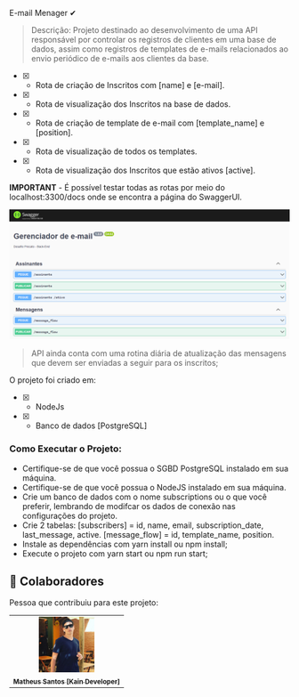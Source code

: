 E-mail Menager ✔ <br>

> Descrição:
Projeto destinado ao desenvolvimento de uma API responsável por controlar os registros de clientes em uma base de dados, assim como registros de templates de e-mails relacionados ao envio periódico de e-mails aos clientes da base.

- [x] - Rota de criação de Inscritos com [name] e [e-mail].
- [x] - Rota de visualização dos Inscritos na base de dados.
- [x] - Rota de criação de template de e-mail com [template_name] e [position].
- [x] - Rota de visualização de todos os templates.
- [x] - Rota de visualização dos Inscritos que estão ativos [active].

**IMPORTANT** - É possível testar todas as rotas por meio do localhost:3300/docs onde se encontra a página do SwaggerUI.

<img src="./src/img/print-swagger.PNG" alt="Rotas Swagger" /> 

> API ainda conta com uma rotina diária de atualização das mensagens que devem ser enviadas a seguir para os inscritos;

O projeto foi criado em:

- [x] - NodeJs
- [x] - Banco de dados [PostgreSQL]

### Como Executar o Projeto:

- Certifique-se de que você possua o SGBD PostgreSQL instalado em sua máquina.
- Certifique-se de que você possua o NodeJS instalado em sua máquina.
- Crie um banco de dados com o nome subscriptions ou o que você preferir, lembrando de modifcar os dados de conexão nas configurações do projeto.
- Crie 2 tabelas:
  [subscribers] = id, name, email, subscription_date, last_message, active.
  [message_flow] = id, template_name, position.
- Instale as dependências com yarn install ou npm install;
- Execute o projeto com yarn start ou npm run start;

## 🤝 Colaboradores

Pessoa que contribuiu para este projeto:

<table>
  <tr>
    <td align="center">
      <a href="https://kain-prog.github.io/kain">
        <img src="./src/img/kain perfil 2 branco azul.jpeg" width="100px;" alt="Foto Kain"/><br>
        <sub>
          <b>Matheus Santos [Kain Developer]</b>
        </sub>
      </a>
    </td>
  </tr>
</table>

